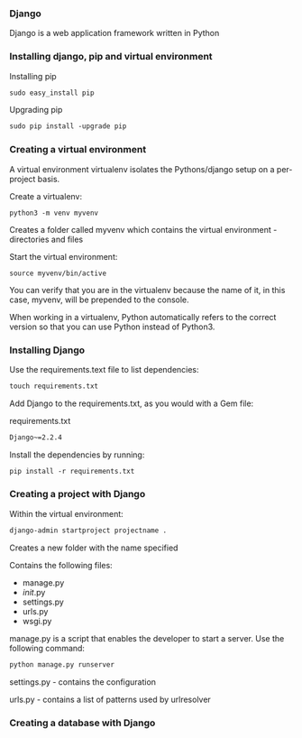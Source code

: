 ### Django

Django is a web application framework written in Python

### Installing django, pip and virtual environment

Installing pip

```html
sudo easy_install pip
```

Upgrading pip

```html
sudo pip install -upgrade pip
```

### Creating a virtual environment

A virtual environment virtualenv isolates the Pythons/django setup on a per-project basis.

Create a virtualenv:

```
python3 -m venv myvenv
```

Creates a folder called myvenv which contains the virtual environment - directories and files

Start the virtual environment:

```
source myvenv/bin/active
```

You can verify that you are in the virtualenv because the name of it, in this case, myvenv, will be prepended to the console.

When working in a virtualenv, Python automatically refers to the correct version so that you can use Python instead of Python3.

### Installing Django

Use the requirements.text file to list dependencies:

```html
touch requirements.txt
```

Add Django to the requirements.txt, as you would with a Gem file:

requirements.txt
```html
Django~=2.2.4
```

Install the dependencies by running:
```html
pip install -r requirements.txt
```

### Creating a project with Django

Within the virtual environment:

```html
django-admin startproject projectname .
```

Creates a new folder with the name specified

Contains the following files:

* manage.py
* _init_.py
* settings.py
* urls.py
* wsgi.py


manage.py is a script that enables the developer to start a server.
Use the following command:
```html
python manage.py runserver
```

settings.py - contains the configuration

urls.py - contains a list of patterns used by urlresolver

### Creating a database with Django